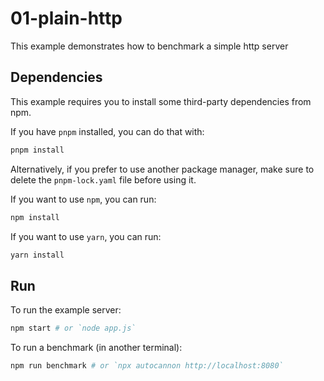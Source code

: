 # 01-plain-http

This example demonstrates how to benchmark a simple http server

## Dependencies

This example requires you to install some third-party dependencies from npm.

If you have `pnpm` installed, you can do that with:

```bash
pnpm install
```

Alternatively, if you prefer to use another package manager, make sure to delete
the `pnpm-lock.yaml` file before using it.

If you want to use `npm`, you can run:

```bash
npm install
```

If you want to use `yarn`, you can run:

```bash
yarn install
```

## Run

To run the example server:

```bash
npm start # or `node app.js`
```

To run a benchmark (in another terminal):

```bash
npm run benchmark # or `npx autocannon http://localhost:8080`
```
